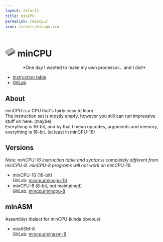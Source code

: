 ```yaml
---
layout: default
title: minCPU
permalink: /mincpu/
icon: /assets/mincpu.ico
---
```


# <img width="32" src="/assets/mincpu.gif" /> minCPU
<p style="text-align:center">*One day I wanted to make my own processor... and I did!*</p>

* [Instruction table](insttable/)
* [GitLab](https://gitlab.com/mincpu/)

## About
minCPU is a CPU that's fairly easy to learn.\
The instruction set is mostly empty, however
you still can run impressive stuff on here. (maybe)\
Everything is 16-bit, and by that I mean opcodes,
arguments and memory, everything is 16-bit. (at least in minCPU-16)

## Versions
*Note: minCPU-16 instruction table and syntax is completely different from minCPU-8. minCPU-8 programs will not work on minCPU-16.*
 * minCPU-16 (16-bit)\
   GitLab: [mincpu/mincpu-16](https://gitlab.com/mincpu/mincpu-16)
 * minCPU-8 (8-bit, not maintained)\
   GitLab: [mincpu/mincpu-8](https://gitlab.com/mincpu/mincpu-8)

## minASM
Assembler dialect for minCPU (kinda obvious)
 * minASM-8\
   GitLab: [mincpu/minasm-8](https://gitlab.com/mincpu/minasm-8)
